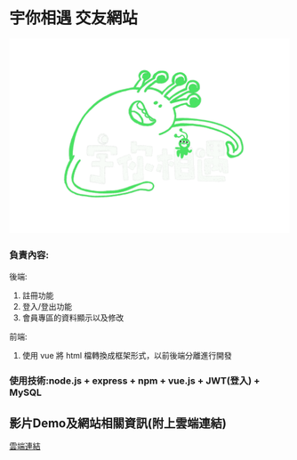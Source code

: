 # 宇你相遇 交友網站

![](fp_frontend/src/style/images/IMG_6204.gif "logo")

### 負責內容:

後端:
1. 註冊功能
2. 登入/登出功能
3. 會員專區的資料顯示以及修改

前端:
1. 使用 vue 將 html 檔轉換成框架形式，以前後端分離進行開發


### 使用技術:node.js + express + npm + vue.js + JWT(登入) + MySQL

## 影片Demo及網站相關資訊(附上雲端連結)
[雲端連結](https://drive.google.com/drive/folders/1yol7xXzJXFqYeU3ykbdVIOz--MPFqC8w?usp=sharing)
